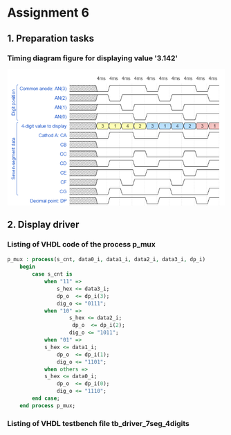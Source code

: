 # Assignment 6
## 1. Preparation tasks
### Timing diagram figure for displaying value '3.142'
![](https://github.com/viliam-putz/Digital-electronics-1/blob/main/06-display_driver/wavedrom.png)
## 2. Display driver
### Listing of VHDL code of the process p_mux
```vhdl
p_mux : process(s_cnt, data0_i, data1_i, data2_i, data3_i, dp_i)
    begin
        case s_cnt is
            when "11" =>
                s_hex <= data3_i;
                dp_o  <= dp_i(3);
                dig_o <= "0111";
            when "10" =>
                    s_hex <= data2_i;
                     dp_o  <= dp_i(2);
                    dig_o <= "1011";
            when "01" =>
            s_hex <= data1_i;
                dp_o  <= dp_i(1);
                dig_o <= "1101";
            when others =>
            s_hex <= data0_i;
                dp_o  <= dp_i(0);
                dig_o <= "1110";
        end case;
    end process p_mux;
```
### Listing of VHDL testbench file tb_driver_7seg_4digits
